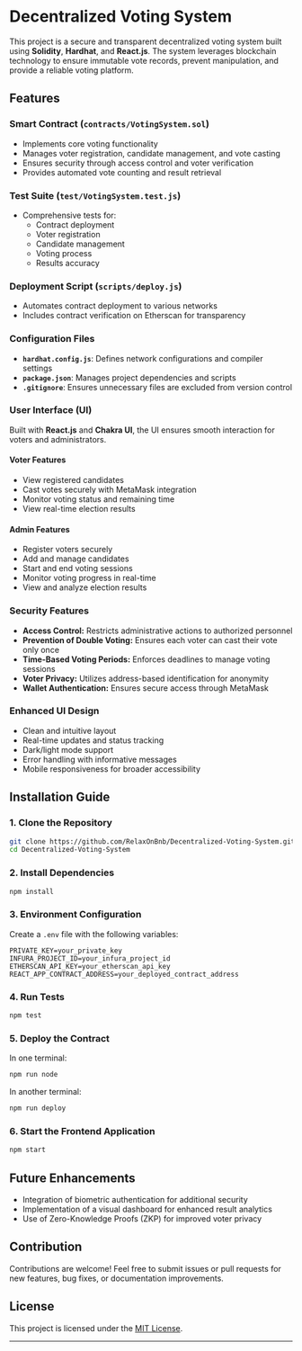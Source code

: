 # Decentralized Voting System

This project is a secure and transparent decentralized voting system built using **Solidity**, **Hardhat**, and **React.js**. The system leverages blockchain technology to ensure immutable vote records, prevent manipulation, and provide a reliable voting platform.

## Features

### **Smart Contract (********`contracts/VotingSystem.sol`********)**

- Implements core voting functionality
- Manages voter registration, candidate management, and vote casting
- Ensures security through access control and voter verification
- Provides automated vote counting and result retrieval

### **Test Suite (********`test/VotingSystem.test.js`********)**

- Comprehensive tests for:
  - Contract deployment
  - Voter registration
  - Candidate management
  - Voting process
  - Results accuracy

### **Deployment Script (********`scripts/deploy.js`********)**

- Automates contract deployment to various networks
- Includes contract verification on Etherscan for transparency

### **Configuration Files**

- **`hardhat.config.js`**: Defines network configurations and compiler settings
- **`package.json`**: Manages project dependencies and scripts
- **`.gitignore`**: Ensures unnecessary files are excluded from version control

### **User Interface (UI)**

Built with **React.js** and **Chakra UI**, the UI ensures smooth interaction for voters and administrators.

#### **Voter Features**

- View registered candidates
- Cast votes securely with MetaMask integration
- Monitor voting status and remaining time
- View real-time election results

#### **Admin Features**

- Register voters securely
- Add and manage candidates
- Start and end voting sessions
- Monitor voting progress in real-time
- View and analyze election results

### **Security Features**

- **Access Control:** Restricts administrative actions to authorized personnel
- **Prevention of Double Voting:** Ensures each voter can cast their vote only once
- **Time-Based Voting Periods:** Enforces deadlines to manage voting sessions
- **Voter Privacy:** Utilizes address-based identification for anonymity
- **Wallet Authentication:** Ensures secure access through MetaMask

### **Enhanced UI Design**

- Clean and intuitive layout
- Real-time updates and status tracking
- Dark/light mode support
- Error handling with informative messages
- Mobile responsiveness for broader accessibility

## Installation Guide

### **1. Clone the Repository**

```bash
git clone https://github.com/RelaxOnBnb/Decentralized-Voting-System.git
cd Decentralized-Voting-System
```

### **2. Install Dependencies**

```bash
npm install
```

### **3. Environment Configuration**

Create a `.env` file with the following variables:

```
PRIVATE_KEY=your_private_key
INFURA_PROJECT_ID=your_infura_project_id
ETHERSCAN_API_KEY=your_etherscan_api_key
REACT_APP_CONTRACT_ADDRESS=your_deployed_contract_address
```

### **4. Run Tests**

```bash
npm test
```

### **5. Deploy the Contract**

In one terminal:

```bash
npm run node
```

In another terminal:

```bash
npm run deploy
```

### **6. Start the Frontend Application**

```bash
npm start
```

## Future Enhancements

- Integration of biometric authentication for additional security
- Implementation of a visual dashboard for enhanced result analytics
- Use of Zero-Knowledge Proofs (ZKP) for improved voter privacy

## Contribution

Contributions are welcome! Feel free to submit issues or pull requests for new features, bug fixes, or documentation improvements.

## License

This project is licensed under the [MIT License](LICENSE).

---

